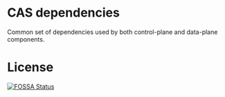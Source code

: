 # CAS dependencies
Common set of dependencies used by both control-plane and data-plane components.

# License
[![FOSSA Status](https://app.fossa.com/api/projects/custom%2B39852%2Fgit%40github.com%3Aopenebs%2Fmayastor-dependencies.git.svg?type=shield&issueType=license)](https://app.fossa.com/projects/custom%2B39852%2Fgit%40github.com%3Aopenebs%2Fmayastor-dependencies.git?ref=badge_shield&issueType=license)
